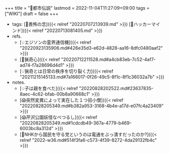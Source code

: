+++
title = "📝都市伝説"
lastmod = 2022-11-04T11:27:09+09:00
tags = ["WIKI"]
draft = false
+++

-   tags: [🔖畏怖の念]({{< relref "20220707213939.md" >}}) [🔖ハッカーマインド]({{< relref "20220713081405.md" >}})
-   refs.
    -   [💡エジソンの霊界通信機]({{< relref "20220923135906.md#426e35d3-e62d-4828-aa16-8dfc0480aaf2" >}})
    -   [📝猟奇心]({{< relref "20220712211528.md#a4cb83eb-7c52-4af7-ad74-f7a28696d4d1" >}})
    -   [💡猟奇とは日常の秩序を切り裂く力]({{< relref "20211215145133.md#7a166017-0f26-49c5-8f1c-8f1c36032a7b" >}})
-   notes.
    -   [💡子は親を食べた]({{< relref "20220828202522.md#23637835-8aec-4c62-bfab-00b8a90668c1" >}})
    -   [😱突然変異によって実在した１つ目小僧]({{< relref "20220828205349.md#b382a953-3168-4b4e-a17d-e07fc4a23409" >}})
    -   [😱芹沢公園妖怪なべつるし]({{< relref "20220828205349.md#1cdcdb49-367a-4779-b469-6003bc8a312d" >}})
    -   [💭NHKから国民を守る党というのは電通をぶっ潰すだったのか?]({{< relref "2022-w36.md#514f3fa6-c573-4f39-8272-4da29132fb4c" >}})
